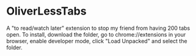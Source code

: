 # OliverLessTabs
 A "to read/watch later" extension to stop my friend from having 200 tabs open.
 To install, download the folder, go to chrome://extensions in your browser, enable developer mode, click "Load Unpacked" and select the folder.
